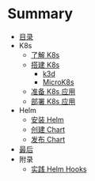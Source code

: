 # Summary

- [目录](README.md)
- K8s
  - [了解 K8s](docs/k8s/overview.md)
  - [搭建 K8s](docs/k8s/install.md)
    - [k3d](docs/k8s/install_k3d.md)
    - [MicroK8s](docs/k8s/install_microk8s.md)
  - [准备 K8s 应用](docs/k8s/app_image.md)
  - [部署 K8s 应用](docs/k8s/app_deploy.md)
- Helm
  - [安装 Helm](docs/helm/install.md)
  - [创建 Chart](docs/helm/create.md)
  - [发布 Chart](docs/helm/deploy.md)
- [最后](docs/final.md)
- 附录
  - [实践 Helm Hooks](docs/appendix/helm_hooks.md)
